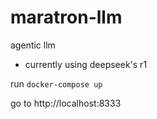 # maratron-llm
agentic llm

- currently using deepseek's r1

run `docker-compose up`

go to http://localhost:8333
